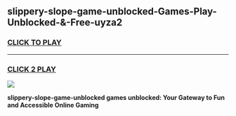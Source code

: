 
## slippery-slope-game-unblocked-Games-Play-Unblocked-&-Free-uyza2
<h3>
<a href="https://premium76.site?title=slippery-slope-game-unblocked&ref=24A">CLICK TO PLAY</a></h3>
<hr>

<h3>
<a href="https://premium76.site?title=slippery-slope-game-unblocked&ref=24A">CLICK 2 PLAY</a>
  
</h3>

<a href="https://premium76.site?title=slippery-slope-game-unblocked&ref=24A"><img src="https://clearcache.store/games.png"></a>


**slippery-slope-game-unblocked games unblocked: Your Gateway to Fun and Accessible Online Gaming**

